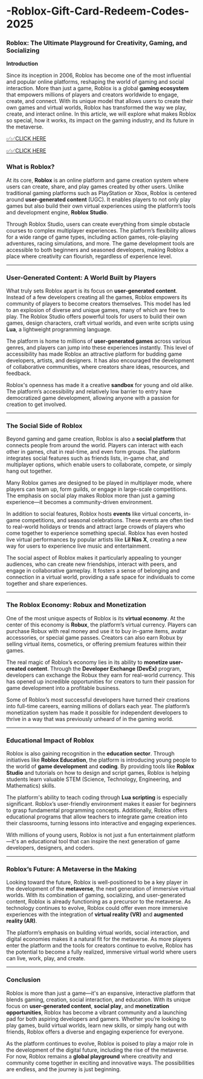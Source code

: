 # -Roblox-Gift-Card-Redeem-Codes-2025

### **Roblox: The Ultimate Playground for Creativity, Gaming, and Socializing**

**Introduction**

Since its inception in 2006, Roblox has become one of the most influential and popular online platforms, reshaping the world of gaming and social interaction. More than just a game, Roblox is a global **gaming ecosystem** that empowers millions of players and creators worldwide to engage, create, and connect. With its unique model that allows users to create their own games and virtual worlds, Roblox has transformed the way we play, create, and interact online. In this article, we will explore what makes Roblox so special, how it works, its impact on the gaming industry, and its future in the metaverse.

[✅✅CLICK HERE](https://tinyurl.com/ycy7cnvj) 

[✅✅CLICK HERE](https://tinyurl.com/ycy7cnvj) 

### **What is Roblox?**

At its core, **Roblox** is an online platform and game creation system where users can create, share, and play games created by other users. Unlike traditional gaming platforms such as PlayStation or Xbox, Roblox is centered around **user-generated content** (UGC). It enables players to not only play games but also build their own virtual experiences using the platform’s tools and development engine, **Roblox Studio**.

Through Roblox Studio, users can create everything from simple obstacle courses to complex multiplayer experiences. The platform’s flexibility allows for a wide range of game types, including action games, role-playing adventures, racing simulations, and more. The game development tools are accessible to both beginners and seasoned developers, making Roblox a place where creativity can flourish, regardless of experience level.

---

### **User-Generated Content: A World Built by Players**

What truly sets Roblox apart is its focus on **user-generated content**. Instead of a few developers creating all the games, Roblox empowers its community of players to become creators themselves. This model has led to an explosion of diverse and unique games, many of which are free to play. The Roblox Studio offers powerful tools for users to build their own games, design characters, craft virtual worlds, and even write scripts using **Lua**, a lightweight programming language.

The platform is home to millions of **user-generated games** across various genres, and players can jump into these experiences instantly. This level of accessibility has made Roblox an attractive platform for budding game developers, artists, and designers. It has also encouraged the development of collaborative communities, where creators share ideas, resources, and feedback.

Roblox's openness has made it a creative **sandbox** for young and old alike. The platform’s accessibility and relatively low barrier to entry have democratized game development, allowing anyone with a passion for creation to get involved.

---

### **The Social Side of Roblox**

Beyond gaming and game creation, Roblox is also a **social platform** that connects people from around the world. Players can interact with each other in games, chat in real-time, and even form groups. The platform integrates social features such as friends lists, in-game chat, and multiplayer options, which enable users to collaborate, compete, or simply hang out together.

Many Roblox games are designed to be played in multiplayer mode, where players can team up, form guilds, or engage in large-scale competitions. The emphasis on social play makes Roblox more than just a gaming experience—it becomes a community-driven environment.

In addition to social features, Roblox hosts **events** like virtual concerts, in-game competitions, and seasonal celebrations. These events are often tied to real-world holidays or trends and attract large crowds of players who come together to experience something special. Roblox has even hosted live virtual performances by popular artists like **Lil Nas X**, creating a new way for users to experience live music and entertainment.

The social aspect of Roblox makes it particularly appealing to younger audiences, who can create new friendships, interact with peers, and engage in collaborative gameplay. It fosters a sense of belonging and connection in a virtual world, providing a safe space for individuals to come together and share experiences.

---

### **The Roblox Economy: Robux and Monetization**

One of the most unique aspects of Roblox is its **virtual economy**. At the center of this economy is **Robux**, the platform’s virtual currency. Players can purchase Robux with real money and use it to buy in-game items, avatar accessories, or special game passes. Creators can also earn Robux by selling virtual items, cosmetics, or offering premium features within their games.

The real magic of Roblox’s economy lies in its ability to **monetize user-created content**. Through the **Developer Exchange (DevEx)** program, developers can exchange the Robux they earn for real-world currency. This has opened up incredible opportunities for creators to turn their passion for game development into a profitable business.

Some of Roblox’s most successful developers have turned their creations into full-time careers, earning millions of dollars each year. The platform’s monetization system has made it possible for independent developers to thrive in a way that was previously unheard of in the gaming world.

---

### **Educational Impact of Roblox**

Roblox is also gaining recognition in the **education sector**. Through initiatives like **Roblox Education**, the platform is introducing young people to the world of **game development** and **coding**. By providing tools like **Roblox Studio** and tutorials on how to design and script games, Roblox is helping students learn valuable STEM (Science, Technology, Engineering, and Mathematics) skills.

The platform's ability to teach coding through **Lua scripting** is especially significant. Roblox’s user-friendly environment makes it easier for beginners to grasp fundamental programming concepts. Additionally, Roblox offers educational programs that allow teachers to integrate game creation into their classrooms, turning lessons into interactive and engaging experiences.

With millions of young users, Roblox is not just a fun entertainment platform—it's an educational tool that can inspire the next generation of game developers, designers, and coders.

---

### **Roblox’s Future: A Metaverse in the Making**

Looking toward the future, Roblox is well-positioned to be a key player in the development of the **metaverse**, the next generation of immersive virtual worlds. With its combination of gaming, socializing, and user-generated content, Roblox is already functioning as a precursor to the metaverse. As technology continues to evolve, Roblox could offer even more immersive experiences with the integration of **virtual reality (VR)** and **augmented reality (AR)**.

The platform’s emphasis on building virtual worlds, social interaction, and digital economies makes it a natural fit for the metaverse. As more players enter the platform and the tools for creators continue to evolve, Roblox has the potential to become a fully realized, immersive virtual world where users can live, work, play, and create.

---

### **Conclusion**

Roblox is more than just a game—it's an expansive, interactive platform that blends gaming, creation, social interaction, and education. With its unique focus on **user-generated content**, **social play**, and **monetization opportunities**, Roblox has become a vibrant community and a launching pad for both aspiring developers and gamers. Whether you’re looking to play games, build virtual worlds, learn new skills, or simply hang out with friends, Roblox offers a diverse and engaging experience for everyone.

As the platform continues to evolve, Roblox is poised to play a major role in the development of the digital future, including the rise of the metaverse. For now, Roblox remains a **global playground** where creativity and community come together in exciting and innovative ways. The possibilities are endless, and the journey is just beginning.
